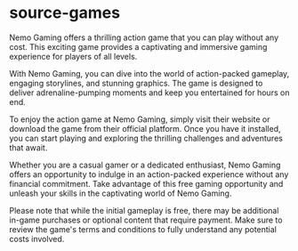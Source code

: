 # source-games
Nemo Gaming offers a thrilling action game that you can play without any cost. This exciting game provides a captivating and immersive gaming experience for players of all levels.

With Nemo Gaming, you can dive into the world of action-packed gameplay, engaging storylines, and stunning graphics. The game is designed to deliver adrenaline-pumping moments and keep you entertained for hours on end.

To enjoy the action game at Nemo Gaming, simply visit their website or download the game from their official platform. Once you have it installed, you can start playing and exploring the thrilling challenges and adventures that await.

Whether you are a casual gamer or a dedicated enthusiast, Nemo Gaming offers an opportunity to indulge in an action-packed experience without any financial commitment. Take advantage of this free gaming opportunity and unleash your skills in the captivating world of Nemo Gaming.

Please note that while the initial gameplay is free, there may be additional in-game purchases or optional content that require payment. Make sure to review the game's terms and conditions to fully understand any potential costs involved.

